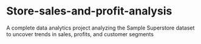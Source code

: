 # Store-sales-and-profit-analysis
A complete data analytics project analyzing the Sample Superstore dataset to uncover trends in sales, profits, and customer segments
